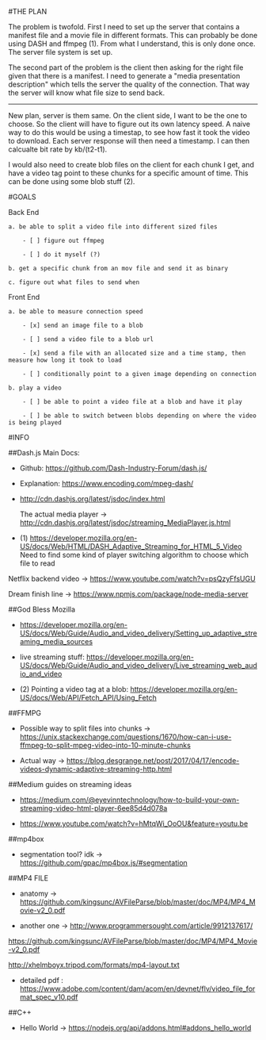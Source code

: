 #THE PLAN

The problem is twofold. First I need to set up the server that contains a manifest file and a movie file in different formats. This can probably be done using DASH and ffmpeg (1). From what I understand, this is only done once. The server file system is set up.

The second part of the problem is the client then asking for the right file given that there is a manifest. I need to generate a "media presentation description" which tells the server the quality of the connection. That way the server will know what file size to send back.

---

New plan, server is them same. On the client side, I want to be the one to choose. So the client will have to figure out its own latency speed. A naive way to do this would be using a timestap, to see how fast it took the video to download. Each server response will then need a timestamp. I can then calcualte bit rate by kb/(t2-t1).

I would also need to create blob files on the client for each chunk I get, and have a video tag point to these chunks for a specific amount of time. This can be done using some blob stuff (2).

#GOALS

Back End

    a. be able to split a video file into different sized files

        - [ ] figure out ffmpeg

        - [ ] do it myself (?)

    b. get a specific chunk from an mov file and send it as binary

    c. figure out what files to send when

Front End

    a. be able to measure connection speed

        - [x] send an image file to a blob

        - [ ] send a video file to a blob url

        - [x] send a file with an allocated size and a time stamp, then measure how long it took to load

        - [ ] conditionally point to a given image depending on connection

    b. play a video

        - [ ] be able to point a video file at a blob and have it play

        - [ ] be able to switch between blobs depending on where the video is being played

#INFO

##Dash.js Main Docs:

- Github: https://github.com/Dash-Industry-Forum/dash.js/

- Explanation: https://www.encoding.com/mpeg-dash/

- http://cdn.dashjs.org/latest/jsdoc/index.html

  The actual media player -> http://cdn.dashjs.org/latest/jsdoc/streaming_MediaPlayer.js.html

- (1) https://developer.mozilla.org/en-US/docs/Web/HTML/DASH_Adaptive_Streaming_for_HTML_5_Video
  Need to find some kind of player switching algorithm to choose which file to read

Netflix backend video -> https://www.youtube.com/watch?v=psQzyFfsUGU

Dream finish line -> https://www.npmjs.com/package/node-media-server

##God Bless Mozilla

- https://developer.mozilla.org/en-US/docs/Web/Guide/Audio_and_video_delivery/Setting_up_adaptive_streaming_media_sources

- live streaming stuff: https://developer.mozilla.org/en-US/docs/Web/Guide/Audio_and_video_delivery/Live_streaming_web_audio_and_video

- (2) Pointing a video tag at a blob: https://developer.mozilla.org/en-US/docs/Web/API/Fetch_API/Using_Fetch

##FFMPG

- Possible way to split files into chunks -> https://unix.stackexchange.com/questions/1670/how-can-i-use-ffmpeg-to-split-mpeg-video-into-10-minute-chunks

- Actual way -> https://blog.desgrange.net/post/2017/04/17/encode-videos-dynamic-adaptive-streaming-http.html

##Medium guides on streaming ideas

- https://medium.com/@eyevinntechnology/how-to-build-your-own-streaming-video-html-player-6ee85d4d078a

- https://www.youtube.com/watch?v=hMtqWi_OoOU&feature=youtu.be

##mp4box

- segmentation tool? idk -> https://github.com/gpac/mp4box.js/#segmentation

##MP4 FILE

- anatomy -> https://github.com/kingsunc/AVFileParse/blob/master/doc/MP4/MP4_Movie-v2_0.pdf

- another one -> http://www.programmersought.com/article/9912137617/

https://github.com/kingsunc/AVFileParse/blob/master/doc/MP4/MP4_Movie-v2_0.pdf

http://xhelmboyx.tripod.com/formats/mp4-layout.txt

- detailed pdf : https://www.adobe.com/content/dam/acom/en/devnet/flv/video_file_format_spec_v10.pdf

##C++

- Hello World -> https://nodejs.org/api/addons.html#addons_hello_world
